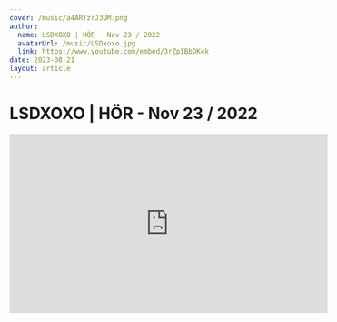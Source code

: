 ```yaml
---
cover: /music/a4ARYzrJ3UM.png
author:
  name: LSDXOXO | HÖR - Nov 23 / 2022
  avatarUrl: /music/LSDxoxo.jpg
  link: https://www.youtube.com/embed/3rZpIBbDK4k
date: 2023-08-21
layout: article
---
```


# LSDXOXO | HÖR - Nov 23 / 2022

<iframe width="560" height="315" src="https://www.youtube.com/embed/3rZpIBbDK4k" title="YouTube video player" frameborder="0" allow="accelerometer; autoplay; clipboard-write; encrypted-media; gyroscope; picture-in-picture; web-share" allowfullscreen></iframe>
